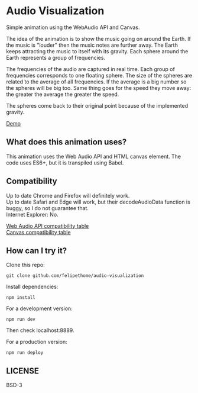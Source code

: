 # Audio Visualization

Simple animation using the WebAudio API and Canvas.

The idea of the animation is to show the music going on around the Earth. If the music is "louder" then the music notes are further away. The Earth keeps attracting the music to itself with its gravity. Each sphere around the Earth represents a group of frequencies.

The frequencies of the audio are captured in real time. Each group of frequencies corresponds to one floating sphere. The size of the spheres are related to the average of all frequencies. If the average is a big number so the spheres will be big too. Same thing goes for the speed they move away: the greater the average the greater the speed.

The spheres come back to their original point because of the implemented gravity.

[Demo](https://felipethome.github.io/audio-visualization)

## What does this animation uses?

This animation uses the Web Audio API and HTML canvas element.
The code uses ES6+, but it is transpiled using Babel.

## Compatibility

Up to date Chrome and Firefox will definitely work.  
Up to date Safari and Edge will work, but their decodeAudioData function is buggy, so I do not guarantee that.  
Internet Explorer: No.  

[Web Audio API compatibility table](https://caniuse.com/#search=web%20audio%20api)  
[Canvas compatibility table](https://caniuse.com/#search=canvas)

## How can I try it?

Clone this repo:

    git clone github.com/felipethome/audio-visualization

Install dependencies:

    npm install

For a development version:

    npm run dev

Then check localhost:8889.

For a production version:

    npm run deploy

## LICENSE

BSD-3